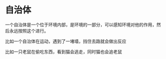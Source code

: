 # 自治体

一个自治体是一个位于环境内部，是环境的一部分，可以感知环境对他的作用，然后永远按照这个进行。

比如一个自治体在运动，遇到了一堵墙，挡住去路就会做出反应

比如一只老鼠在偷吃东西，看到猫会逃走，同时猫也会追老鼠